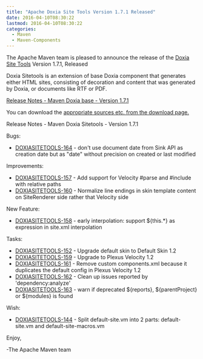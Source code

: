 ```yaml
---
title: "Apache Doxia Site Tools Version 1.7.1 Released"
date: 2016-04-10T08:30:22
lastmod: 2016-04-10T08:30:22
categories:
  - Maven
  - Maven-Components
---
```

The Apache Maven team is pleased to announce the release of the 
[Doxia Site Tools](https://maven.apache.org/doxia/doxia-sitetools/) Version 1.7.1, 
Released

Doxia Sitetools is an extension of base Doxia component that generates either 
HTML sites, consisting of decoration and content that was generated by Doxia, 
or documents like RTF or PDF.

<!-- more -->

[Release Notes - Maven Doxia base - Version 1.7.1](https://issues.apache.org/jira/secure/ReleaseNote.jspa?projectId=12317320&version=12334868&styleName=Text)
 
You can download the [appropriate sources etc. from the download page.][download]


Release Notes - Maven Doxia Sitetools - Version 1.7.1

Bugs:

 * [DOXIASITETOOLS-164](https://issues.apache.org/jira/browse/DOXIASITETOOLS-164) -  don't use document date from Sink API as creation date but as "date" without precision on created or last modified

Improvements:

 * [DOXIASITETOOLS-157](https://issues.apache.org/jira/browse/DOXIASITETOOLS-157) -  Add support for Velocity #parse and #include with relative paths
 * [DOXIASITETOOLS-160](https://issues.apache.org/jira/browse/DOXIASITETOOLS-160) -  Normalize line endings in skin template content on SiteRenderer side rather that Velocity side

New Feature:

 * [DOXIASITETOOLS-158](https://issues.apache.org/jira/browse/DOXIASITETOOLS-158) -  early interpolation: support ${this.*} as expression in site.xml interpolation

Tasks:

 * [DOXIASITETOOLS-152](https://issues.apache.org/jira/browse/DOXIASITETOOLS-152) -  Upgrade default skin to Default Skin 1.2
 * [DOXIASITETOOLS-159](https://issues.apache.org/jira/browse/DOXIASITETOOLS-159) -  Upgrade to Plexus Velocity 1.2
 * [DOXIASITETOOLS-161](https://issues.apache.org/jira/browse/DOXIASITETOOLS-161) -  Remove custom components.xml because it duplicates the default config in Plexus Velocity 1.2
 * [DOXIASITETOOLS-162](https://issues.apache.org/jira/browse/DOXIASITETOOLS-162) -  Clean up issues reported by 'dependency:analyze'
 * [DOXIASITETOOLS-163](https://issues.apache.org/jira/browse/DOXIASITETOOLS-163) -  warn if deprecated ${reports}, ${parentProject} or ${modules} is found

Wish:

 * [DOXIASITETOOLS-144](https://issues.apache.org/jira/browse/DOXIASITETOOLS-144) -  Split default-site.vm into 2 parts: default- site.vm and default-site-macros.vm

Enjoy,

-The Apache Maven team

[download]: https://maven.apache.org/doxia/doxia-sitetools/download.cgi
 
